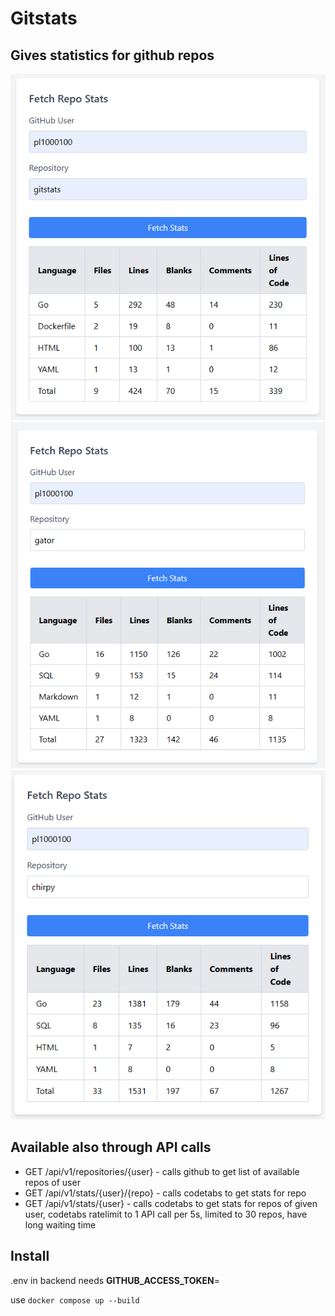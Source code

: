 # Gitstats
## Gives statistics for github repos
![alt text](img/image.png)
![alt text](img/image-1.png)
![alt text](img/image-2.png)
## Available also through API calls 
* GET /api/v1/repositories/{user} - calls github to get list of available repos of user
* GET /api/v1/stats/{user}/{repo} - calls codetabs to get stats for repo
* GET /api/v1/stats/{user} - calls codetabs to get stats for repos of given user, codetabs ratelimit to 1 API call per 5s, limited to 30 repos, have long waiting time

## Install
.env in backend needs **GITHUB_ACCESS_TOKEN**=

use ```docker compose up --build```
